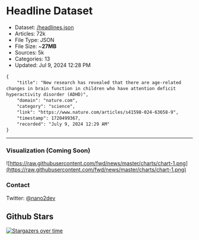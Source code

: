 # Headline Dataset

- Dataset: [/headlines.json](https://raw.githubusercontent.com/fwd/news/master/headlines.json) 
- Articles: 72k
- File Type: JSON
- File Size: ~**27MB**
- Sources: 5k
- Categories: 13
- Updated: Jul 9, 2024 12:28 PM

```
{
    "title": "New research has revealed that there are age-related changes in brain function in children who have attention deficit hyperactivity disorder (ADHD)",
    "domain": "nature.com",
    "category": "science",
    "link": "https://www.nature.com/articles/s41598-024-63658-9",
    "timestamp": 1720499367,
    "recorded": "July 9, 2024 12:29 AM"
}
```

---

### Visualization (Coming Soon)

![https://raw.githubusercontent.com/fwd/news/master/charts/chart-1.png](https://raw.githubusercontent.com/fwd/news/master/charts/chart-1.png)

### Contact 

Twitter: [@nano2dev](https://twitter.com/nano2dev)

## Github Stars

[![Stargazers over time](https://starchart.cc/fwd/news.svg)](https://starchart.cc/fwd/news)
